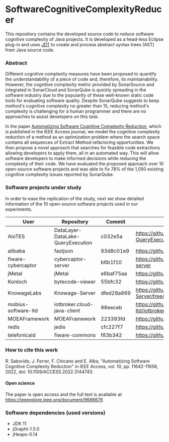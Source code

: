 # SoftwareCognitiveComplexityReducer

This repository contains the developed source code to reduce software cognitive complexity of Java projects. It is developed as a head-less Eclipse plug-in and uses [JDT](https://www.eclipse.org/jdt/) to create and process abstract syntax trees (AST) from Java source code.

### Abstract
Different cognitive complexity measures have been proposed to quantify the understandability of a piece of code and, therefore, its maintainability. However, the cognitive complexity metric provided by SonarSource and integrated in SonarCloud and SonarQube is quickly spreading in the software industry due to the popularity of these well-known static code tools for evaluating software quality. Despite SonarQube suggests to keep method's cognitive complexity no greater than 15, reducing method's complexity is challenging for a human programmer and there are no approaches to assist developers on this task.

In the paper [Automatizing Software Cognitive Complexity Reduction](https://ieeexplore.ieee.org/document/9686676), which is published in the IEEE Access journal, we model the cognitive complexity reduction of a method as an optimization problem where the search space contains all sequences of Extract Method refactoring opportunities.  We then propose a novel approach that searches for feasible code extractions allowing developers to apply them, all in an automated way. This will allow software developers to make informed decisions while reducing the complexity of their code. We have evaluated the proposed approach over 10 open-source software projects and was able to fix 78% of the 1,050 existing cognitive complexity issues reported by SonarQube.

### Software projects under study
In order to ease the replication of the study, next we show detailed information of the 10 open-source software projects used in our experiments.

User | Repository | Commit | Project link
--- | --- | --- | --- 
AIoTES | DataLayer-DataLake-QueryExecution | c032e5a | https://github.com/AIoTES/DataLayer-DataLake-QueryExecution
alibaba | fastjson | 93d8c01e9 | https://github.com/alibaba/fastjson
fiware-cybercaptor | cybercaptor-server | b6b1f10 | https://github.com/fiware-cybercaptor/cybercaptor-server
jMetal | jMetal | e6baf75aa | https://github.com/jMetal/jMetal
Konloch | bytecode-viewer | 55bfc32 | https://github.com/Konloch/bytecode-viewer/
KnowageLabs | Knowage-Server | dfed28a869 | https://github.com/KnowageLabs/Knowage-Server/tree/master/knowage-core
mobius-software-ltd | iotbroker.cloud-java-client | 98eeceb | https://github.com/mobius-software-ltd/iotbroker.cloud-java-client
MOEAFramework | MOEAFramework | 223393fd | https://github.com/MOEAFramework/MOEAFramework
redis | jedis | cfc227f7 | https://github.com/redis/jedis
telefonicaid | fiware-commons | f83b342 | https://github.com/telefonicaid/fiware-commons

### How to cite this work
R. Saborido, J. Ferrer, F. Chicano and E. Alba, "Automatizing Software Cognitive Complexity Reduction" in IEEE Access, vol. 10, pp. 11642-11656, 2022, doi: 10.1109/ACCESS.2022.3144743.

#### Open science
The paper is open access and the full text is available at https://ieeexplore.ieee.org/document/9686676 

### Software dependencies (used versions)
- JDK 11
- jGrapht-1.5.0
- jHeaps-0.14

